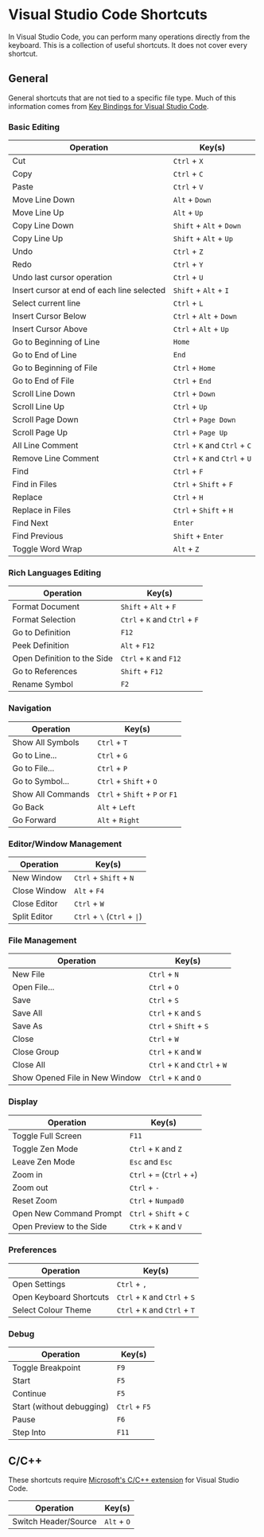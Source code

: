 # Visual Studio Code Shortcuts

In Visual Studio Code, you can perform many operations directly from the keyboard. This is a collection of useful shortcuts. It does not cover every shortcut.

## General

General shortcuts that are not tied to a specific file type. Much of this information comes from [Key Bindings for Visual Studio Code](https://code.visualstudio.com/docs/getstarted/keybindings).

### Basic Editing

| Operation                                  | Key(s)                        |
| ------------------------------------------ | ----------------------------- |
| Cut                                        | `Ctrl` + `X`                  |
| Copy                                       | `Ctrl` + `C`                  |
| Paste                                      | `Ctrl` + `V`                  |
| Move Line Down                             | `Alt` + `Down`                |
| Move Line Up                               | `Alt` + `Up`                  |
| Copy Line Down                             | `Shift` + `Alt` + `Down`      |
| Copy Line Up                               | `Shift` + `Alt` + `Up`        |
| Undo                                       | `Ctrl` + `Z`                  |
| Redo                                       | `Ctrl` + `Y`                  |
| Undo last cursor operation                 | `Ctrl` + `U`                  |
| Insert cursor at end of each line selected | `Shift` + `Alt` + `I`         |
| Select current line                        | `Ctrl` + `L`                  |
| Insert Cursor Below                        | `Ctrl` + `Alt` + `Down`       |
| Insert Cursor Above                        | `Ctrl` + `Alt` + `Up`         |
| Go to Beginning of Line                    | `Home`                        |
| Go to End of Line                          | `End`                         |
| Go to Beginning of File                    | `Ctrl` + `Home`               |
| Go to End of File                          | `Ctrl` + `End`                |
| Scroll Line Down                           | `Ctrl` + `Down`               |
| Scroll Line Up                             | `Ctrl` + `Up`                 |
| Scroll Page Down                           | `Ctrl` + `Page Down`          |
| Scroll Page Up                             | `Ctrl` + `Page Up`            |
| All Line Comment                           | `Ctrl` + `K` and `Ctrl` + `C` |
| Remove Line Comment                        | `Ctrl` + `K` and `Ctrl` + `U` |
| Find                                       | `Ctrl` + `F`                  |
| Find in Files                              | `Ctrl` + `Shift` + `F`        |
| Replace                                    | `Ctrl` + `H`                  |
| Replace in Files                           | `Ctrl` + `Shift` + `H`        |
| Find Next                                  | `Enter`                       |
| Find Previous                              | `Shift` + `Enter`             |
| Toggle Word Wrap                           | `Alt` + `Z`                   |

### Rich Languages Editing

| Operation                   | Key(s)                        |
| --------------------------- | ----------------------------- |
| Format Document             | `Shift` + `Alt` + `F`         |
| Format Selection            | `Ctrl` + `K` and `Ctrl` + `F` |
| Go to Definition            | `F12`                         |
| Peek Definition             | `Alt` + `F12`                 |
| Open Definition to the Side | `Ctrl` + `K` and `F12`        |
| Go to References            | `Shift` + `F12`               |
| Rename Symbol               | `F2`                          |

### Navigation

| Operation         | Key(s)                         |
| ----------------- | ------------------------------ |
| Show All Symbols  | `Ctrl` + `T`                   |
| Go to Line...     | `Ctrl` + `G`                   |
| Go to File...     | `Ctrl` + `P`                   |
| Go to Symbol...   | `Ctrl` + `Shift` + `O`         |
| Show All Commands | `Ctrl` + `Shift` + `P` or `F1` |
| Go Back           | `Alt` + `Left`                 |
| Go Forward        | `Alt` + `Right`                |

### Editor/Window Management

| Operation    | Key(s)                       |
| ------------ | ---------------------------- |
| New Window   | `Ctrl` + `Shift` + `N`       |
| Close Window | `Alt` + `F4`                 |
| Close Editor | `Ctrl` + `W`                 |
| Split Editor | `Ctrl` + `\` (`Ctrl` + `\|`) |

### File Management

| Operation                      | Key(s)                        |
| ------------------------------ | ----------------------------- |
| New File                       | `Ctrl` + `N`                  |
| Open File...                   | `Ctrl` + `O`                  |
| Save                           | `Ctrl` + `S`                  |
| Save All                       | `Ctrl` + `K` and `S`          |
| Save As                        | `Ctrl` + `Shift` + `S`        |
| Close                          | `Ctrl` + `W`                  |
| Close Group                    | `Ctrl` + `K` and `W`          |
| Close All                      | `Ctrl` + `K` and `Ctrl` + `W` |
| Show Opened File in New Window | `Ctrl` + `K` and `O`          |

### Display

| Operation                | Key(s)                      |
| ------------------------ | --------------------------- |
| Toggle Full Screen       | `F11`                       |
| Toggle Zen Mode          | `Ctrl` + `K` and `Z`        |
| Leave Zen Mode           | `Esc` and `Esc`             |
| Zoom in                  | `Ctrl` + `=` (`Ctrl` + `+`) |
| Zoom out                 | `Ctrl` + `-`                |
| Reset Zoom               | `Ctrl` + `Numpad0`          |
| Open New Command Prompt  | `Ctrl` + `Shift` + `C`      |
| Open Preview to the Side | `Ctrk` + `K` and `V`        |

### Preferences

| Operation               | Key(s)                        |
| ----------------------- | ----------------------------- |
| Open Settings           | `Ctrl` + `,`                  |
| Open Keyboard Shortcuts | `Ctrl` + `K` and `Ctrl` + `S` |
| Select Colour Theme     | `Ctrl` + `K` and `Ctrl` + `T` |

### Debug

| Operation                 | Key(s)        |
| ------------------------- | ------------- |
| Toggle Breakpoint         | `F9`          |
| Start                     | `F5`          |
| Continue                  | `F5`          |
| Start (without debugging) | `Ctrl` + `F5` |
| Pause                     | `F6`          |
| Step Into                 | `F11`         |

## C/C++

These shortcuts require [Microsoft's C/C++ extension](https://github.com/Microsoft/vscode-cpptools) for Visual Studio Code.

| Operation            | Key(s)      |
| -------------------- | ----------- |
| Switch Header/Source | `Alt` + `O` |
